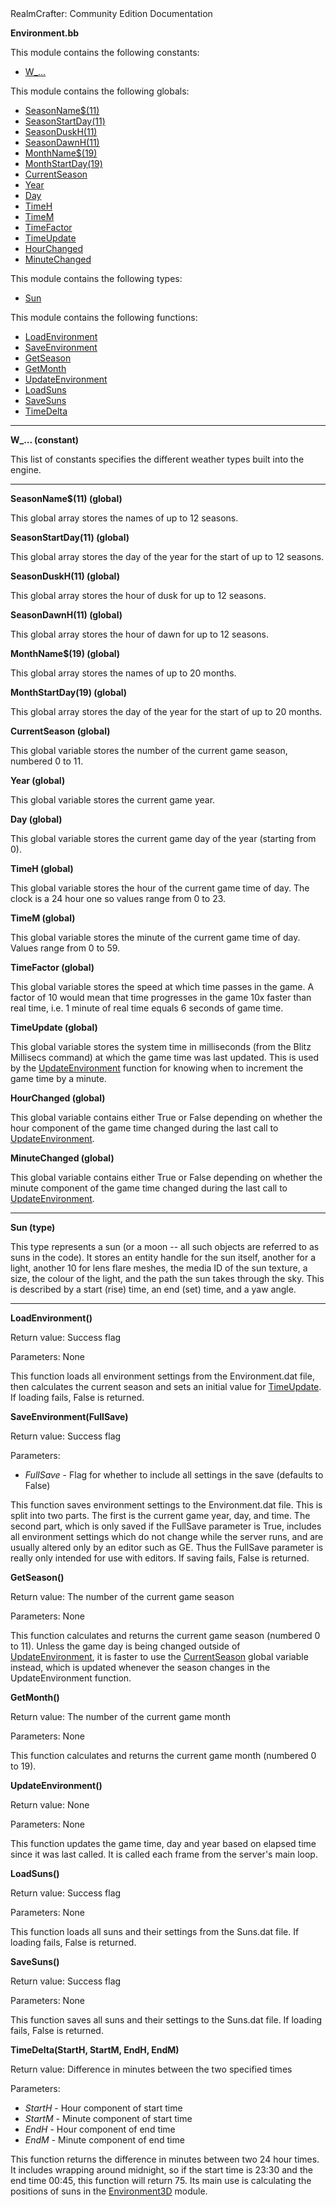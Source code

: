 <!-- body { color:black background-color:white } a:link{ color:#0070FF } a:visited{ color:#0070FF } --> RealmCrafter: Community Edition Documentation

**Environment.bb**

This module contains the following constants:  

*   [W\_...](#CW)

This module contains the following globals:  

*   [SeasonName$(11)](#GSeasonName)
*   [SeasonStartDay(11)](#GSeasonStartDay)
*   [SeasonDuskH(11)](#GSeasonDuskH)
*   [SeasonDawnH(11)](#GSeasonDawnH)
*   [MonthName$(19)](#GMonthName)
*   [MonthStartDay(19)](#GMonthStartDay)
*   [CurrentSeason](#GCurrentSeason)
*   [Year](#GYear)
*   [Day](#GDay)
*   [TimeH](#GTimeH)
*   [TimeM](#GTimeM)
*   [TimeFactor](#GTimeFactor)
*   [TimeUpdate](#GTimeUpdate)
*   [HourChanged](#GHourChanged)
*   [MinuteChanged](#GMinuteChanged)

This module contains the following types:  

*   [Sun](#TSun)

This module contains the following functions:  

*   [LoadEnvironment](#FLoadEnvironment)
*   [SaveEnvironment](#FSaveEnvironment)
*   [GetSeason](#FGetSeason)
*   [GetMonth](#FGetMonth)
*   [UpdateEnvironment](#FUpdateEnvironment)
*   [LoadSuns](#FLoadSuns)
*   [SaveSuns](#FSaveSuns)
*   [TimeDelta](#FTimeDelta)

  

* * *

  

**W\_... (constant)**  
  
This list of constants specifies the different weather types built into the engine.

  

* * *

  

**SeasonName$(11) (global)**  
  
This global array stores the names of up to 12 seasons.

  

**SeasonStartDay(11) (global)**  
  
This global array stores the day of the year for the start of up to 12 seasons.

  

**SeasonDuskH(11) (global)**  
  
This global array stores the hour of dusk for up to 12 seasons.

  

**SeasonDawnH(11) (global)**  
  
This global array stores the hour of dawn for up to 12 seasons.

**MonthName$(19) (global)**  
  
This global array stores the names of up to 20 months.

  

**MonthStartDay(19) (global)**  
  
This global array stores the day of the year for the start of up to 20 months.

  

**CurrentSeason (global)**  
  
This global variable stores the number of the current game season, numbered 0 to 11.

  

**Year (global)**  
  
This global variable stores the current game year.

  

**Day (global)**  
  
This global variable stores the current game day of the year (starting from 0).

  

**TimeH (global)**  
  
This global variable stores the hour of the current game time of day. The clock is a 24 hour one so values range from 0 to 23.

  

**TimeM (global)**  
  
This global variable stores the minute of the current game time of day. Values range from 0 to 59.

  

**TimeFactor (global)**  
  
This global variable stores the speed at which time passes in the game. A factor of 10 would mean that time progresses in the game 10x faster than real time, i.e. 1 minute of real time equals 6 seconds of game time.

  

**TimeUpdate (global)**  
  
This global variable stores the system time in milliseconds (from the Blitz Millisecs command) at which the game time was last updated. This is used by the [UpdateEnvironment](#FUpdateEnvironment) function for knowing when to increment the game time by a minute.

  

**HourChanged (global)**  
  
This global variable contains either True or False depending on whether the hour component of the game time changed during the last call to [UpdateEnvironment](#FUpdateEnvironment).

  

**MinuteChanged (global)**  
  
This global variable contains either True or False depending on whether the minute component of the game time changed during the last call to [UpdateEnvironment](#FUpdateEnvironment).

  

* * *

  

**Sun (type)**  
  
This type represents a sun (or a moon -- all such objects are referred to as suns in the code). It stores an entity handle for the sun itself, another for a light, another 10 for lens flare meshes, the media ID of the sun texture, a size, the colour of the light, and the path the sun takes through the sky. This is described by a start (rise) time, an end (set) time, and a yaw angle.

  

* * *

  
  
  

**LoadEnvironment()**  
  
Return value: Success flag  
  
Parameters: None  
  
This function loads all environment settings from the Environment.dat file, then calculates the current season and sets an initial value for [TimeUpdate](#GTimeUpdate). If loading fails, False is returned.

  
  
  

**SaveEnvironment(FullSave)**  
  
Return value: Success flag  
  
Parameters:  

*   _FullSave_ - Flag for whether to include all settings in the save (defaults to False)

  
This function saves environment settings to the Environment.dat file. This is split into two parts. The first is the current game year, day, and time. The second part, which is only saved if the FullSave parameter is True, includes all environment settings which do not change while the server runs, and are usually altered only by an editor such as GE. Thus the FullSave parameter is really only intended for use with editors. If saving fails, False is returned.

  
  
  

**GetSeason()**  
  
Return value: The number of the current game season  
  
Parameters: None  
  
This function calculates and returns the current game season (numbered 0 to 11). Unless the game day is being changed outside of [UpdateEnvironment](#FUpdateEnvironment), it is faster to use the [CurrentSeason](#GCurrentSeason) global variable instead, which is updated whenever the season changes in the UpdateEnvironment function.

  
  
  

**GetMonth()**  
  
Return value: The number of the current game month  
  
Parameters: None  
  
This function calculates and returns the current game month (numbered 0 to 19).

  
  
  

**UpdateEnvironment()**  
  
Return value: None  
  
Parameters: None  
  
This function updates the game time, day and year based on elapsed time since it was last called. It is called each frame from the server's main loop.

  
  
  

**LoadSuns()**  
  
Return value: Success flag  
  
Parameters: None  
  
This function loads all suns and their settings from the Suns.dat file. If loading fails, False is returned.

  
  
  

**SaveSuns()**  
  
Return value: Success flag  
  
Parameters: None  
  
This function saves all suns and their settings to the Suns.dat file. If loading fails, False is returned.

  
  
  

**TimeDelta(StartH, StartM, EndH, EndM)**  
  
Return value: Difference in minutes between the two specified times  
  
Parameters:  

*   _StartH_ - Hour component of start time
*   _StartM_ - Minute component of start time
*   _EndH_ - Hour component of end time
*   _EndM_ - Minute component of end time

  
This function returns the difference in minutes between two 24 hour times. It includes wrapping around midnight, so if the start time is 23:30 and the end time 00:45, this function will return 75. Its main use is calculating the positions of suns in the [Environment3D](environment3d.md) module.